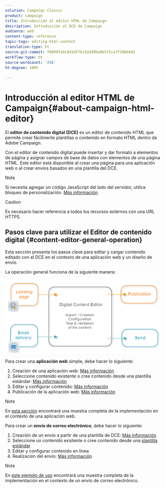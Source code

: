 ```yaml
---
solution: Campaign Classic
product: campaign
title: Introducción al editor HTML de Campaign
description: Introducción al DCE de Campaign
audience: web
content-type: reference
topic-tags: editing-html-content
translation-type: ht
source-git-commit: f6099fa9c8d1df7bc82dd9be0b575ca7f20b6645
workflow-type: ht
source-wordcount: '256'
ht-degree: 100%

---
```



# Introducción al editor HTML de Campaign{#about-campaign-html-editor}

El **editor de contenido digital (DCE)** es un editor de contenido HTML que permite crear fácilmente plantillas o contenido en formato HTML dentro de Adobe Campaign.

Con el editor de contenido digital puede insertar y dar formato a elementos de página y asignar campos de base de datos con elementos de una página HTML. Este editor está disponible al crear una página para una aplicación web o al crear envíos basados en una plantilla del DCE.

>[!NOTE]
>
>Si necesita agregar un código JavaScript del lado del servidor, utilice bloques de personalización. [Más información](../../delivery/using/personalization-blocks.md).

>[!CAUTION]
>
>Es necesario hacer referencia a todos los recursos externos con una URL HTTPS.

## Pasos clave para utilizar el Editor de contenido digital {#content-editor-general-operation}

Esta sección presenta los pasos clave para editar y cargar contenido editado con el DCE en el contexto de una aplicación web y un diseño de envío.

La operación general funciona de la siguiente manera:

![](assets/dce_schema.png)

Para crear una **aplicación web** simple, debe hacer lo siguiente:

1. Creación de una aplicación web: [Más información](../../web/using/creating-a-landing-page.md)
1. Seleccione contenido existente o cree contenido desde una plantilla estándar: [Más información](../../web/using/template-management.md)
1. Editar y configurar contenido: [Más información](../../web/using/editing-content.md)
1. Publicación de la aplicación web: [Más información](../../web/using/creating-a-landing-page.md#step-3---publishing-content)

>[!NOTE]
>
>En [esta sección](../../web/using/creating-a-landing-page.md) encontrará una muestra completa de la implementación en el contexto de una aplicación web.

Para crear un **envío de correo electrónico**, debe hacer lo siguiente:

1. Creación de un envío a partir de una plantilla de DCE: [Más información](../../web/using/use-case--creating-an-email-delivery.md)
1. Seleccione un contenido existente o cree contenido desde una [plantilla estándar](../../web/using/template-management.md)
1. Editar y configurar contenido en línea
1. Realización del envío: [Más información](../../delivery/using/steps-about-delivery-creation-steps.md)

>[!NOTE]
>
>En [este ejemplo de uso](../../web/using/use-case--creating-an-email-delivery.md) encontrará una muestra completa de la implementación en el contexto de un envío de correo electrónico.

